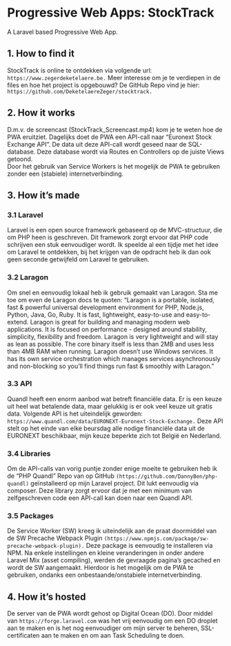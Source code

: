 # Progressive Web Apps: StockTrack

A Laravel based Progressive Web App.  

## 1.	How to find it

StockTrack is online te ontdekken via volgende url: ```https://www.zegerdeketelaere.be.``` Meer interesse om je te verdiepen in de files en hoe het project is opgebouwd? De GitHub Repo vind je hier: ```https://github.com/DeketelaereZeger/stocktrack. ```

## 2.	How it works

D.m.v. de screencast (StockTrack_Screencast.mp4) kom je te weten hoe de PWA eruitziet. 
Dagelijks doet de PWA een API-call naar “Euronext Stock Exchange API”. De data uit deze API-call wordt geseed naar de SQL-database. Deze database wordt via Routes en Controllers op de juiste Views getoond.  
Door het gebruik van Service Workers is het mogelijk de PWA te gebruiken zonder een (stabiele) internetverbinding.

## 3.	How it’s made

### 3.1	Laravel 
Laravel is een open source framework gebaseerd op de MVC-structuur, die om PHP heen is geschreven. Dit framework zorgt ervoor dat PHP code schrijven een stuk eenvoudiger wordt. Ik speelde al een tijdje met het idee om Laravel te ontdekken, bij het krijgen van de opdracht heb ik dan ook geen seconde getwijfeld om Laravel te gebruiken.

### 3.2	Laragon
Om snel en eenvoudig lokaal heb ik gebruik gemaakt van Laragon. Sta me toe om even de Laragon docs te quoten: “Laragon is a portable, isolated, fast & powerful universal development environment for PHP, Node.js, Python, Java, Go, Ruby. It is fast, lightweight, easy-to-use and easy-to-extend.
Laragon is great for building and managing modern web applications. It is focused on performance - designed around stability, simplicity, flexibility and freedom.
Laragon is very lightweight and will stay as lean as possible. The core binary itself is less than 2MB and uses less than 4MB RAM when running.
Laragon doesn’t use Windows services. It has its own service orchestration which manages services asynchronously and non-blocking so you’ll find things run fast & smoothly with Laragon.” 
### 3.3	API
Quandl heeft een enorm aanbod wat betreft financiële data. Er is een keuze uit heel wat betalende data, maar gelukkig is er ook veel keuze uit gratis data. Volgende API is het uiteindelijk geworden: ```https://www.quandl.com/data/EURONEXT-Euronext-Stock-Exchange.``` Deze API stelt op het einde van elke beursdag alle nodige financiële data uit de EURONEXT beschikbaar, mijn keuze beperkte zich tot België en Nederland. 

### 3.4	Libraries
Om de API-calls van vorig puntje zonder enige moeite te gebruiken heb ik de “PHP Quandl” Repo van op GitHub ```(https://github.com/DannyBen/php-quandl)``` geïnstalleerd op mijn Laravel project. Dit lukt eenvoudig via composer. Deze library zorgt ervoor dat je met een minimum van zelfgeschreven code een API-call kan doen naar een Quandl API.

### 3.5	Packages
De Service Worker (SW) kreeg ik uiteindelijk aan de praat doormiddel van de SW Precache Webpack Plugin ```(https://www.npmjs.com/package/sw-precache-webpack-plugin).``` Deze package is eenvoudig te installeren via NPM. Na enkele instellingen en kleine veranderingen in onder andere Laravel Mix (asset compiling), werden de gevraagde pagina’s gecached en wordt de SW aangemaakt. Hierdoor is het mogelijk om de PWA te gebruiken, ondanks een onbestaande/onstabiele internetverbinding.


## 4.	How it’s hosted

De server van de PWA wordt gehost op Digital Ocean (DO). Door middel van ```https://forge.laravel.com``` was het vrij eenvoudig om een DO droplet aan te maken en is het nog eenvoudiger om mijn server te beheren, SSL-certificaten aan te maken en om aan Task Scheduling te doen. 


